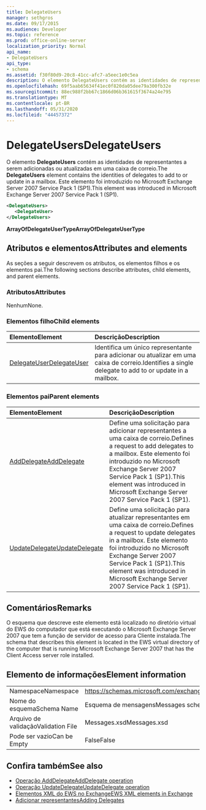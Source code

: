 ```yaml
---
title: DelegateUsers
manager: sethgros
ms.date: 09/17/2015
ms.audience: Developer
ms.topic: reference
ms.prod: office-online-server
localization_priority: Normal
api_name:
- DelegateUsers
api_type:
- schema
ms.assetid: f30f80d9-20c8-41cc-afc7-a5eec1e0c5ea
description: O elemento DelegateUsers contém as identidades de representantes a serem adicionadas ou atualizadas em uma caixa de correio. Este elemento foi introduzido no Microsoft Exchange Server 2007 Service Pack 1 (SP1).
ms.openlocfilehash: 69f5aab65634f41ec0f820da05dee79a300fb32e
ms.sourcegitcommit: 88ec988f2bb67c1866d06b361615f3674a24e795
ms.translationtype: MT
ms.contentlocale: pt-BR
ms.lasthandoff: 05/31/2020
ms.locfileid: "44457372"
---
```

# <a name="delegateusers"></a><span data-ttu-id="c344b-104">DelegateUsers</span><span class="sxs-lookup"><span data-stu-id="c344b-104">DelegateUsers</span></span>

<span data-ttu-id="c344b-105">O elemento **DelegateUsers** contém as identidades de representantes a serem adicionadas ou atualizadas em uma caixa de correio.</span><span class="sxs-lookup"><span data-stu-id="c344b-105">The **DelegateUsers** element contains the identities of delegates to add to or update in a mailbox.</span></span> <span data-ttu-id="c344b-106">Este elemento foi introduzido no Microsoft Exchange Server 2007 Service Pack 1 (SP1).</span><span class="sxs-lookup"><span data-stu-id="c344b-106">This element was introduced in Microsoft Exchange Server 2007 Service Pack 1 (SP1).</span></span> 
  
```xml
<DelegateUsers>
   <DelegateUser>
</DelegateUsers>
```

<span data-ttu-id="c344b-107">**ArrayOfDelegateUserType**</span><span class="sxs-lookup"><span data-stu-id="c344b-107">**ArrayOfDelegateUserType**</span></span>

## <a name="attributes-and-elements"></a><span data-ttu-id="c344b-108">Atributos e elementos</span><span class="sxs-lookup"><span data-stu-id="c344b-108">Attributes and elements</span></span>

<span data-ttu-id="c344b-109">As seções a seguir descrevem os atributos, os elementos filhos e os elementos pai.</span><span class="sxs-lookup"><span data-stu-id="c344b-109">The following sections describe attributes, child elements, and parent elements.</span></span>
  
### <a name="attributes"></a><span data-ttu-id="c344b-110">Atributos</span><span class="sxs-lookup"><span data-stu-id="c344b-110">Attributes</span></span>

<span data-ttu-id="c344b-111">Nenhum</span><span class="sxs-lookup"><span data-stu-id="c344b-111">None.</span></span>
  
### <a name="child-elements"></a><span data-ttu-id="c344b-112">Elementos filho</span><span class="sxs-lookup"><span data-stu-id="c344b-112">Child elements</span></span>

|<span data-ttu-id="c344b-113">**Elemento**</span><span class="sxs-lookup"><span data-stu-id="c344b-113">**Element**</span></span>|<span data-ttu-id="c344b-114">**Descrição**</span><span class="sxs-lookup"><span data-stu-id="c344b-114">**Description**</span></span>|
|:-----|:-----|
|[<span data-ttu-id="c344b-115">DelegateUser</span><span class="sxs-lookup"><span data-stu-id="c344b-115">DelegateUser</span></span>](delegateuser.md) <br/> |<span data-ttu-id="c344b-116">Identifica um único representante para adicionar ou atualizar em uma caixa de correio.</span><span class="sxs-lookup"><span data-stu-id="c344b-116">Identifies a single delegate to add to or update in a mailbox.</span></span>  <br/> |
   
### <a name="parent-elements"></a><span data-ttu-id="c344b-117">Elementos pai</span><span class="sxs-lookup"><span data-stu-id="c344b-117">Parent elements</span></span>

|<span data-ttu-id="c344b-118">**Elemento**</span><span class="sxs-lookup"><span data-stu-id="c344b-118">**Element**</span></span>|<span data-ttu-id="c344b-119">**Descrição**</span><span class="sxs-lookup"><span data-stu-id="c344b-119">**Description**</span></span>|
|:-----|:-----|
|[<span data-ttu-id="c344b-120">AddDelegate</span><span class="sxs-lookup"><span data-stu-id="c344b-120">AddDelegate</span></span>](adddelegate.md) <br/> |<span data-ttu-id="c344b-121">Define uma solicitação para adicionar representantes a uma caixa de correio.</span><span class="sxs-lookup"><span data-stu-id="c344b-121">Defines a request to add delegates to a mailbox.</span></span> <span data-ttu-id="c344b-122">Este elemento foi introduzido no Microsoft Exchange Server 2007 Service Pack 1 (SP1).</span><span class="sxs-lookup"><span data-stu-id="c344b-122">This element was introduced in Microsoft Exchange Server 2007 Service Pack 1 (SP1).</span></span>  <br/> |
|[<span data-ttu-id="c344b-123">UpdateDelegate</span><span class="sxs-lookup"><span data-stu-id="c344b-123">UpdateDelegate</span></span>](updatedelegate.md) <br/> |<span data-ttu-id="c344b-124">Define uma solicitação para atualizar representantes em uma caixa de correio.</span><span class="sxs-lookup"><span data-stu-id="c344b-124">Defines a request to update delegates in a mailbox.</span></span> <span data-ttu-id="c344b-125">Este elemento foi introduzido no Microsoft Exchange Server 2007 Service Pack 1 (SP1).</span><span class="sxs-lookup"><span data-stu-id="c344b-125">This element was introduced in Microsoft Exchange Server 2007 Service Pack 1 (SP1).</span></span>  <br/> |
   
## <a name="remarks"></a><span data-ttu-id="c344b-126">Comentários</span><span class="sxs-lookup"><span data-stu-id="c344b-126">Remarks</span></span>

<span data-ttu-id="c344b-127">O esquema que descreve este elemento está localizado no diretório virtual do EWS do computador que está executando o Microsoft Exchange Server 2007 que tem a função de servidor de acesso para Cliente instalada.</span><span class="sxs-lookup"><span data-stu-id="c344b-127">The schema that describes this element is located in the EWS virtual directory of the computer that is running Microsoft Exchange Server 2007 that has the Client Access server role installed.</span></span>
  
## <a name="element-information"></a><span data-ttu-id="c344b-128">Elemento de informações</span><span class="sxs-lookup"><span data-stu-id="c344b-128">Element information</span></span>

|||
|:-----|:-----|
|<span data-ttu-id="c344b-129">Namespace</span><span class="sxs-lookup"><span data-stu-id="c344b-129">Namespace</span></span>  <br/> |https://schemas.microsoft.com/exchange/services/2006/messages  <br/> |
|<span data-ttu-id="c344b-130">Nome do esquema</span><span class="sxs-lookup"><span data-stu-id="c344b-130">Schema Name</span></span>  <br/> |<span data-ttu-id="c344b-131">Esquema de mensagens</span><span class="sxs-lookup"><span data-stu-id="c344b-131">Messages schema</span></span>  <br/> |
|<span data-ttu-id="c344b-132">Arquivo de validação</span><span class="sxs-lookup"><span data-stu-id="c344b-132">Validation File</span></span>  <br/> |<span data-ttu-id="c344b-133">Messages.xsd</span><span class="sxs-lookup"><span data-stu-id="c344b-133">Messages.xsd</span></span>  <br/> |
|<span data-ttu-id="c344b-134">Pode ser vazio</span><span class="sxs-lookup"><span data-stu-id="c344b-134">Can be Empty</span></span>  <br/> |<span data-ttu-id="c344b-135">False</span><span class="sxs-lookup"><span data-stu-id="c344b-135">False</span></span>  <br/> |
   
## <a name="see-also"></a><span data-ttu-id="c344b-136">Confira também</span><span class="sxs-lookup"><span data-stu-id="c344b-136">See also</span></span>

- [<span data-ttu-id="c344b-137">Operação AddDelegate</span><span class="sxs-lookup"><span data-stu-id="c344b-137">AddDelegate operation</span></span>](adddelegate-operation.md) 
- [<span data-ttu-id="c344b-138">Operação UpdateDelegate</span><span class="sxs-lookup"><span data-stu-id="c344b-138">UpdateDelegate operation</span></span>](updatedelegate-operation.md)
- [<span data-ttu-id="c344b-139">Elementos XML do EWS no Exchange</span><span class="sxs-lookup"><span data-stu-id="c344b-139">EWS XML elements in Exchange</span></span>](ews-xml-elements-in-exchange.md)
- [<span data-ttu-id="c344b-140">Adicionar representantes</span><span class="sxs-lookup"><span data-stu-id="c344b-140">Adding Delegates</span></span>](https://msdn.microsoft.com/library/3a744150-66a3-4a13-9433-793603ba5038%28Office.15%29.aspx)

